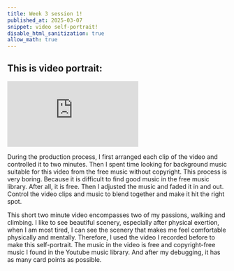 ```yaml
---
title: Week 3 session 1!
published_at: 2025-03-07
snippet: video self-portrait!
disable_html_sanitization: true
allow_math: true
---
```


## This is video portrait:

<iframe id="Walking and Hiking" src="https://www.youtube.com/embed/GoJoC7V4vzY?si=-_Wd8YgqBVc5_r0h" title="introduction" frameborder="0" allow="accelerometer; autoplay; clipboard-write; encrypted-media; gyroscope; picture-in-picture; web-share" referrerpolicy="strict-origin-when-cross-origin" allowfullscreen></iframe>

<script type="module">

    console.log (`hello world! 🚀`)

    const iframe  = document.getElementById (`Walking and Hiking`)
    iframe.width  = iframe.parentNode.scrollWidth
    iframe.height = iframe.width * 9 / 16

</script>

During the production process, I first arranged each clip of the video and controlled it to two minutes. Then I spent time looking for background music suitable for this video from the free music without copyright. This process is very boring. Because it is difficult to find good music in the free music library. After all, it is free. Then I adjusted the music and faded it in and out. Control the video clips and music to blend together and make it hit the right spot.


This short two minute video encompasses two of my passions, walking and climbing. I like to see beautiful scenery, especially after physical exertion, when I am most tired, I can see the scenery that makes me feel comfortable physically and mentally. Therefore, I used the video I recorded before to make this self-portrait. The music in the video is free and copyright-free music I found in the Youtube music library. And after my debugging, it has as many card points as possible.
